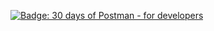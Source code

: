 [![Badge: 30 days of Postman - for developers](https://api.badgr.io/public/assertions/NksAXt_8R8S3QEgXNTW1HQ/image)](https://api.badgr.io/public/assertions/NksAXt_8R8S3QEgXNTW1HQ?embedVersion=1&embedWidth=330&embedHeight=191&identity__email=teevisit.po%40invitracehealth.com)
